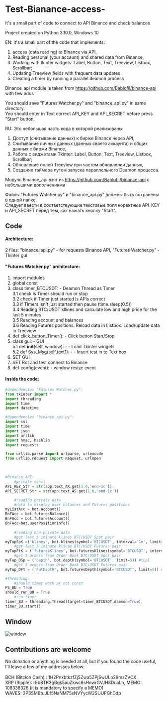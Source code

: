 # Test-Bianance-access-
It's a small part of code to connect to API Binance and check balances

Project created on Python 3.10.0, Windows 10

EN: It's a small part of the code that implements:
1. access (data reading) to Binance via API, 
2. Reading personal (your accaunt) and shared data from Binance,
3. Working with tkinter widgets: Label, Button, Text, Treeview, Listbox, Scrollbar;
4. Updating Treeview fields with frequent data updates
5. Creating a timer by running a parallel deamon process
    
Binance_api module is taken from https://github.com/Bablofil/binance-api with few adds

You should save "Futures Watcher.py" and "binance_api.py" in same directory.<BR>
You should enter in Text correct API_KEY and API_SECRET before press "Start" button.

RU: Это небольшая часть кода в которой реализованы:
1. Доступ (считывание данных) к бирже Binance через API,
2. Считывание личных данных (данных своего аккаунта) и общих данных с биржи Binance,
3. Работа с виджетами Tkinter: Label, Button, Text, Treeview, Listbox, Scrollbar;
4. Обновление полей Treeview при частом обновлении данных,
5. Создание таймера путем запуска параллельного Deamon процесса.
    
Модуль Binance_api взят из https://github.com/Bablofil/binance-api с небольшими дополнениями

Файлы "Futures Watcher.py" и "binance_api.py" должны быть сохранены в одной папке.<BR>
Следует ввести в соответствующие текстовые поля коректные API_KEY и API_SECRET перед тем, как нажать кнопку "Start".
    
## Code<BR>
#### Architecture:
    
2 files: "binance_api.py" - for requests Binance API, "Futures Watcher.py" - Tkinter gui
    
#### "Futures Watcher.py" architecture:
    
1. import modules<BR>
2. global const<BR>
3. class timer_BTCUSDT: - Deamon Thread as Timer<BR>
    3.1 check is Timer should run or stop<BR>
    3.2 check if Timer just started is APIs correct<BR>
    3.3 if TImers isn't just started then pause (time.sleep(0.5))<BR>
    3.4 Reading BTC/USDT kllines and calculate low and high price for the last 5 minutes<BR>
    3.5 Reading account and balances<BR>
    3.6 Reading Futures positions. Reload data in Listbox. Load/update data in Treeview<BR>
4. def click_button_Timer(): - Click button Start/Stop<BR>
5. class gui: - GUI<BR>
    5.1 def __init__(self, window): -  - Load Tkinter widgets<BR>
    5.2 def Sys_Msg(self,text1): -  - Insert test in to Text box<BR>
6. SET GUI<BR>
7. SET Bot and test connect to Binance<BR>
8. def config(event): - window resize event<BR>
    
#### Inside the code:    
```Python
#dependencies "Futures Watcher.py": 
from tkinter import *
import threading
import time
import datetime

#dependencies "binance_api.py": 
import ssl
import time
import json
import urllib
import hmac, hashlib
import requests

from urllib.parse import urlparse, urlencode
from urllib.request import Request, urlopen
```
<BR>
    
```Python
#Binance API:
    #private const
API_KEY_Str = str(app.text_AK.get(1.0,'end-1c'))
API_SECRET_Str = str(app.text_AS.get(1.0,'end-1c'))

    #reading private data
    #data to display user balances and Futures positions
myListAcc = bot.account()
BnFAcc = bot.futuresBalance()
BnFAcc = bot.futuresAccount()
BnFAcc=bot.userPositionInfo()
    
    #reading non-private data
    #get last 5 1minute klines BTC/USDT Spot pair
myTupSpK =('klines', bot.klines(symbol='BTCUSDT', interval='1m', limit=5)) #Tupl
    #get last 5 1minute klines BTC/USDT Futures pair
myTupFtK = ('futuresKlines', bot.futuresKlines(symbol='BTCUSDT', interval='1m', limit=5)) #tupl
    #get 5 orders from Order Book BTC/USDT Spot pair
myTup_DSp = ('depth', bot.depth(symbol='BTCUSDT', limit=5)) #tupl
    #get 5 orders from Order Book BTC/USDT Futures pair
myTup_DFt = ('FutDepth', bot.futuresDepth(symbol='BTCUSDT', limit=5)) #tupl

```
    
```Python
#Threading:
    #should timer work or not const
PS_BU = True
should_run_BU = True
    #run timer
timer_BU = threading.Thread(target=timer_BTCUSDT,daemon=True)
timer_BU.start()

```
        

## Window<BR>
![window](https://user-images.githubusercontent.com/95641997/144902786-5c11f9d9-83d5-46e6-b925-84c7b127e8d4.jpg)

## Contributions are welcome<BR>
No donation or anything is needed at all, but if you found the code useful, I'll leave a few of my addresses below:<BR>
<BR>
BCH (Bitcion Cash)  : 1H2PnxbtkzfZj5Zwa5ZPjSwULp29mzZVCX  <BR>
XRP (Ripple): rEb8TK3gBgk5auZkwc6sHnwrGVJH8DuaLh, MEMO: 108338326 (it is mandatory to specify a MEMO)<BR>
WAVES: 3P3SMBtuJLf5NaNM75sNVYycW2SUUPGhDdp
